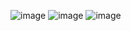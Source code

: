 ![image](https://github.com/mbelk059/Bunny-Game/assets/114425943/ade75d37-71da-4957-a8ef-56473d41063b)
![image](https://github.com/mbelk059/Bunny-Game/assets/114425943/73739d7e-5315-44b8-9442-ab6204d06191)
![image](https://github.com/mbelk059/Bunny-Game/assets/114425943/f11d1703-d1bf-48f9-a19d-d56a1dc908c1)
